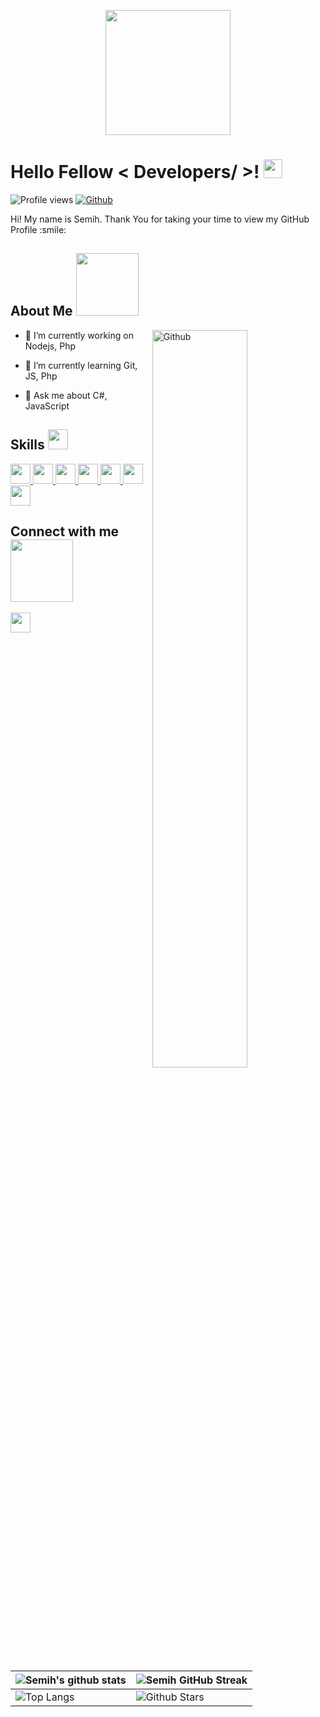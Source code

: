 <p align="center">
    <img width="200" src="[https://github.com/Kathryn-Jie/Kathryn-Jie/blob/main/kathryn.png](https://img.freepik.com/free-vector/hand-coding-concept-illustration_114360-8193.jpg?t=st=1663840724~exp=1663841324~hmac=85dffc0f19de32d7d1505f4d5e2b7d7a6e6ff97bec43aea04e9e25671de93f5a)">
</p>

<h1> Hello Fellow < Developers/ >! <img src = "https://raw.githubusercontent.com/MartinHeinz/MartinHeinz/master/wave.gif" width = 30px> </h1>
<p align='center'>
</p>


![Profile views](https://visitor-badge.glitch.me/badge?page_id=SemihKokcu.SemihKokcu)
[![Github](https://img.shields.io/github/followers/SemihKokcu?label=Follow&style=social)](https://github.com/SemihKokcu)

<div size='20px'> Hi! My name is Semih. Thank You for taking your time to view my GitHub Profile :smile: 
</div>

<h2> About Me <img src = "https://media0.giphy.com/media/KDDpcKigbfFpnejZs6/giphy.gif?cid=ecf05e47oy6f4zjs8g1qoiystc56cu7r9tb8a1fe76e05oty&rid=giphy.gif" width = 100px></h2>

<img width="55%" align="right" alt="Github" src="https://raw.githubusercontent.com/onimur/.github/master/.resources/git-header.svg" />

- 🔭 I’m currently working on  Nodejs, Php
  
- 🌱 I’m currently learning Git, JS, Php
  
- 💬 Ask me about C#, JavaScript
  
<h2> Skills <img src = "https://media2.giphy.com/media/QssGEmpkyEOhBCb7e1/giphy.gif?cid=ecf05e47a0n3gi1bfqntqmob8g9aid1oyj2wr3ds3mg700bl&rid=giphy.gif" width = 32px> </h2>
<a href= https://github.com/Aditya664?tab=repositories&q=&type=&language=reactjs&sort= > <img width ='32px' src ='https://raw.githubusercontent.com/rahulbanerjee26/githubAboutMeGenerator/main/icons/reactjs.svg'> </a>
<a href= https://github.com/Aditya664?tab=repositories&q=&type=&language=javascript&sort= > <img width ='32px' src ='https://raw.githubusercontent.com/rahulbanerjee26/githubAboutMeGenerator/main/icons/javascript.svg'> </a>
<a href= https://github.com/Aditya664?tab=repositories&q=&type=&language=css&sort= > <img width ='32px' src ='https://raw.githubusercontent.com/rahulbanerjee26/githubAboutMeGenerator/main/icons/css.svg'> </a>
<a href= https://github.com/Aditya664?tab=repositories&q=&type=&language=html&sort= > <img width ='32px' src ='https://raw.githubusercontent.com/rahulbanerjee26/githubAboutMeGenerator/main/icons/html.svg'> </a>
<a href= https://github.com/Aditya664?tab=repositories&q=&type=&language=html&sort= > <img width ='32px' src ='https://raw.githubusercontent.com/rahulbanerjee26/githubAboutMeGenerator/main/icons/php.svg'> </a>
  <a href= https://github.com/Aditya664?tab=repositories&q=&type=&language=html&sort= > <img width ='32px' src ='https://raw.githubusercontent.com/rahulbanerjee26/githubAboutMeGenerator/main/icons/git.svg'> </a>
  <a href= https://github.com/Aditya664?tab=repositories&q=&type=&language=html&sort= > <img width ='32px' src ='https://raw.githubusercontent.com/rahulbanerjee26/githubAboutMeGenerator/main/icons/csharp.svg'> </a>

<h2> Connect with me <img src='https://raw.githubusercontent.com/ShahriarShafin/ShahriarShafin/main/Assets/handshake.gif' width="100px"> </h2>
<a href = '[https://www.linkedin.com/in/aditya-deshmukh-561a371a8](https://www.linkedin.com/in/semih-k%C3%B6k%C3%A7%C3%BC-9b1671203/)'> <img width = '32px' align= 'center' src="https://raw.githubusercontent.com/rahulbanerjee26/githubAboutMeGenerator/main/icons/linked-in-alt.svg"/></a> 
  
<br>
<br>
  <br>
  

| ![Semih's github stats](https://github-readme-stats.vercel.app/api?username=SemihKokcu&show_icons=true&theme=tokyonight) | ![Semih GitHub Streak](https://github-readme-streak-stats.herokuapp.com/?user=SemihKokcu&theme=tokyonight) |
| --- | --- |
| ![Top Langs](https://github-readme-stats.vercel.app/api/top-langs/?username=SemihKokcu&theme=tokyonight) | ![Github Stars](https://github-readme-stats.vercel.app/api?username=SemihKokcu&show_icons=true&locale=en&count_private=true&hide_rank=true&custom_title=My%20GitHub%20Stats&disable_animations=true&theme=tokyonight) |




